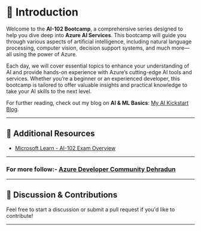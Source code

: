 # 📖 Introduction

Welcome to the **AI-102 Bootcamp**, a comprehensive series designed to help you dive deep into **Azure AI Services**. This bootcamp will guide you through various aspects of artificial intelligence, including natural language processing, computer vision, decision support systems, and much more—all using the power of Azure.

Each day, we will cover essential topics to enhance your understanding of AI and provide hands-on experience with Azure’s cutting-edge AI tools and services. Whether you’re a beginner or an experienced developer, this bootcamp is tailored to offer valuable insights and practical knowledge to take your AI skills to the next level.

For further reading, check out my blog on **AI & ML Basics**: [My AI Kickstart Blog](https://medium.com/@agarwalunnati0/my-kickstart-into-the-world-of-artificial-intelligence-machine-learning-5223deb904fe).

---

## 📖 Additional Resources

- [Microsoft Learn - AI-102 Exam Overview](https://learn.microsoft.com/en-us/credentials/certifications/azure-ai-engineer/?practice-assessment-type=certification)  

---

### For more follow:- [Azure Developer Community Dehradun](https://linktr.ee/azdevdehradun)

---

## 💬 Discussion & Contributions

Feel free to start a discussion or submit a pull request if you'd like to contribute!

---

